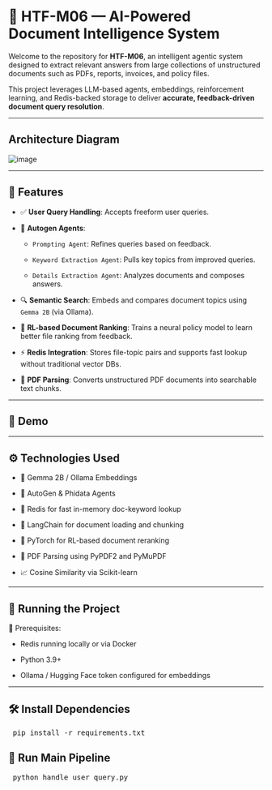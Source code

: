 
# 🧠 HTF-M06 — AI-Powered Document Intelligence System

Welcome to the repository for **HTF-M06**, an intelligent agentic system designed to extract relevant answers from large collections of unstructured documents such as PDFs, reports, invoices, and policy files.

This project leverages LLM-based agents, embeddings, reinforcement learning, and Redis-backed storage to deliver **accurate, feedback-driven document query resolution**.

---
## Architecture Diagram

![image](https://github.com/user-attachments/assets/8dd8d084-fa40-4abd-a44c-be0362741b55)

---

## 🚀 Features

- ✅ **User Query Handling**: Accepts freeform user queries.
  
- 🤖 **Autogen Agents**:
  
  - `Prompting Agent`: Refines queries based on feedback.
  
  - `Keyword Extraction Agent`: Pulls key topics from improved queries.
  
  - `Details Extraction Agent`: Analyzes documents and composes answers.
  
- 🔍 **Semantic Search**: Embeds and compares document topics using `Gemma 2B` (via Ollama).
  
- 🧠 **RL-based Document Ranking**: Trains a neural policy model to learn better file ranking from feedback.
  
- ⚡ **Redis Integration**: Stores file-topic pairs and supports fast lookup without traditional vector DBs.
  
- 📄 **PDF Parsing**: Converts unstructured PDF documents into searchable text chunks.

---

## 🎥 Demo

---

## ⚙️ Technologies Used

- 🧠 Gemma 2B / Ollama Embeddings

- 🤖 AutoGen & Phidata Agents

- 🔴 Redis for fast in-memory doc-keyword lookup

- 🧾 LangChain for document loading and chunking

- 🎯 PyTorch for RL-based document reranking

- 📄 PDF Parsing using PyPDF2 and PyMuPDF

- 📈 Cosine Similarity via Scikit-learn

---

## 🧪 Running the Project

🔧 Prerequisites:

- Redis running locally or via Docker

- Python 3.9+

- Ollama / Hugging Face token configured for embeddings

---

## 🛠 Install Dependencies

<pre> pip install -r requirements.txt </pre>

## 🚀 Run Main Pipeline

<pre> python handle_user_query.py </pre>




